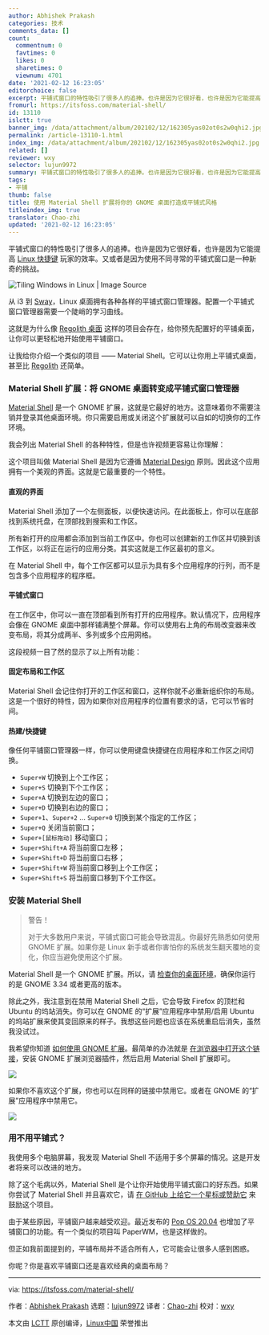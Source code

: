 ```yaml
---
author: Abhishek Prakash
categories: 技术
comments_data: []
count:
  commentnum: 0
  favtimes: 0
  likes: 0
  sharetimes: 0
  viewnum: 4701
date: '2021-02-12 16:23:05'
editorchoice: false
excerpt: 平铺式窗口的特性吸引了很多人的追捧。也许是因为它很好看，也许是因为它能提高 Linux 快捷键 玩家的效率。又或者是因为使用不同寻常的平铺式窗口是一种新奇的挑战。
fromurl: https://itsfoss.com/material-shell/
id: 13110
islctt: true
banner_img: /data/attachment/album/202102/12/162305yas02ot0s2w0qhi2.jpg
permalink: /article-13110-1.html
index_img: /data/attachment/album/202102/12/162305yas02ot0s2w0qhi2.jpg.thumb.jpg
related: []
reviewer: wxy
selector: lujun9972
summary: 平铺式窗口的特性吸引了很多人的追捧。也许是因为它很好看，也许是因为它能提高 Linux 快捷键 玩家的效率。又或者是因为使用不同寻常的平铺式窗口是一种新奇的挑战。
tags:
- 平铺
thumb: false
title: 使用 Material Shell 扩展将你的 GNOME 桌面打造成平铺式风格
titleindex_img: true
translator: Chao-zhi
updated: '2021-02-12 16:23:05'
---
```


平铺式窗口的特性吸引了很多人的追捧。也许是因为它很好看，也许是因为它能提高 [Linux 快捷键](https://itsfoss.com/ubuntu-shortcuts/) 玩家的效率。又或者是因为使用不同寻常的平铺式窗口是一种新奇的挑战。


![Tiling Windows in Linux | Image Source](/data/attachment/album/202102/12/162305yas02ot0s2w0qhi2.jpg)


从 i3 到 [Sway](https://itsfoss.com/sway-window-manager/)，Linux 桌面拥有各种各样的平铺式窗口管理器。配置一个平铺式窗口管理器需要一个陡峭的学习曲线。


这就是为什么像 [Regolith 桌面](https://itsfoss.com/regolith-linux-desktop/) 这样的项目会存在，给你预先配置好的平铺桌面，让你可以更轻松地开始使用平铺窗口。


让我给你介绍一个类似的项目 —— Material Shell。它可以让你用上平铺式桌面，甚至比 [Regolith](https://regolith-linux.org/) 还简单。


### Material Shell 扩展：将 GNOME 桌面转变成平铺式窗口管理器


[Material Shell](https://material-shell.com) 是一个 GNOME 扩展，这就是它最好的地方。这意味着你不需要注销并登录其他桌面环境。你只需要启用或关闭这个扩展就可以自如的切换你的工作环境。


我会列出 Material Shell 的各种特性，但是也许视频更容易让你理解：






这个项目叫做 Material Shell 是因为它遵循 [Material Design](https://material.io/) 原则。因此这个应用拥有一个美观的界面。这就是它最重要的一个特性。


#### 直观的界面


Material Shell 添加了一个左侧面板，以便快速访问。在此面板上，你可以在底部找到系统托盘，在顶部找到搜索和工作区。


所有新打开的应用都会添加到当前工作区中。你也可以创建新的工作区并切换到该工作区，以将正在运行的应用分类。其实这就是工作区最初的意义。


在 Material Shell 中，每个工作区都可以显示为具有多个应用程序的行列，而不是包含多个应用程序的程序框。


#### 平铺式窗口


在工作区中，你可以一直在顶部看到所有打开的应用程序。默认情况下，应用程序会像在 GNOME 桌面中那样铺满整个屏幕。你可以使用右上角的布局改变器来改变布局，将其分成两半、多列或多个应用网格。


这段视频一目了然的显示了以上所有功能：






#### 固定布局和工作区


Material Shell 会记住你打开的工作区和窗口，这样你就不必重新组织你的布局。这是一个很好的特性，因为如果你对应用程序的位置有要求的话，它可以节省时间。


#### 热建/快捷键


像任何平铺窗口管理器一样，你可以使用键盘快捷键在应用程序和工作区之间切换。


* `Super+W` 切换到上个工作区；
* `Super+S` 切换到下个工作区；
* `Super+A` 切换到左边的窗口；
* `Super+D` 切换到右边的窗口；
* `Super+1`、`Super+2` … `Super+0` 切换到某个指定的工作区；
* `Super+Q` 关闭当前窗口；
* `Super+[鼠标拖动]` 移动窗口；
* `Super+Shift+A` 将当前窗口左移；
* `Super+Shift+D` 将当前窗口右移；
* `Super+Shift+W` 将当前窗口移到上个工作区；
* `Super+Shift+S` 将当前窗口移到下个工作区。


### 安装 Material Shell



> 
> 警告！
> 
> 
> 对于大多数用户来说，平铺式窗口可能会导致混乱。你最好先熟悉如何使用 GNOME 扩展。如果你是 Linux 新手或者你害怕你的系统发生翻天覆地的变化，你应当避免使用这个扩展。
> 
> 
> 


Material Shell 是一个 GNOME 扩展。所以，请 [检查你的桌面环境](https://itsfoss.com/find-desktop-environment/)，确保你运行的是 GNOME 3.34 或者更高的版本。


除此之外，我注意到在禁用 Material Shell 之后，它会导致 Firefox 的顶栏和 Ubuntu 的坞站消失。你可以在 GNOME 的“扩展”应用程序中禁用/启用 Ubuntu 的坞站扩展来使其变回原来的样子。我想这些问题也应该在系统重启后消失，虽然我没试过。


我希望你知道 [如何使用 GNOME 扩展](https://itsfoss.com/gnome-shell-extensions/)。最简单的办法就是 [在浏览器中打开这个链接](https://extensions.gnome.org/extension/3357/material-shell/)，安装 GNOME 扩展浏览器插件，然后启用 Material Shell 扩展即可。


![](/data/attachment/album/202102/12/162306svbv8zhblz5h5iti.png)


如果你不喜欢这个扩展，你也可以在同样的链接中禁用它。或者在 GNOME 的“扩展”应用程序中禁用它。


![](/data/attachment/album/202102/12/162306sesmxjs05osmi094.png)


### 用不用平铺式？


我使用多个电脑屏幕，我发现 Material Shell 不适用于多个屏幕的情况。这是开发者将来可以改进的地方。


除了这个毛病以外，Material Shell 是个让你开始使用平铺式窗口的好东西。如果你尝试了 Material Shell 并且喜欢它，请 [在 GitHub 上给它一个星标或赞助它](https://github.com/material-shell/material-shell) 来鼓励这个项目。


由于某些原因，平铺窗户越来越受欢迎。最近发布的 [Pop OS 20.04](https://itsfoss.com/pop-os-20-04-review/) 也增加了平铺窗口的功能。有一个类似的项目叫 PaperWM，也是这样做的。


但正如我前面提到的，平铺布局并不适合所有人，它可能会让很多人感到困惑。


你呢？你是喜欢平铺窗口还是喜欢经典的桌面布局？




---


via: <https://itsfoss.com/material-shell/>


作者：[Abhishek Prakash](https://itsfoss.com/author/abhishek/) 选题：[lujun9972](https://github.com/lujun9972) 译者：[Chao-zhi](https://github.com/Chao-zhi) 校对：[wxy](https://github.com/wxy)


本文由 [LCTT](https://github.com/LCTT/TranslateProject) 原创编译，[Linux中国](https://linux.cn/) 荣誉推出